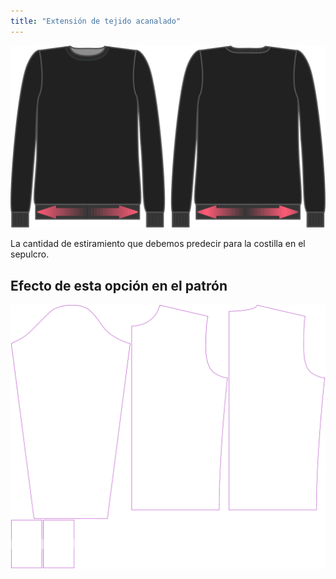 ```yaml
---
title: "Extensión de tejido acanalado"
---
```


![Extensión de tejido acanalado](ribbingstretch.svg)

La cantidad de estiramiento que debemos predecir para la costilla en el sepulcro.

## Efecto de esta opción en el patrón

![Esta imagen muestra el efecto de esta opción superponiendo varias variantes que tienen un valor diferente para esta opción](sven_ribbingstretch_sample.svg "Efecto de esta opción en el patrón")

